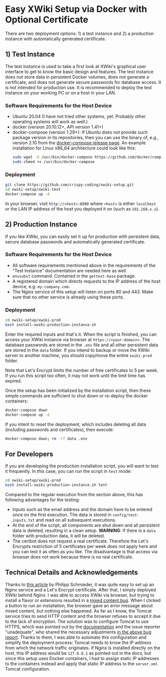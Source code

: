 # Easy XWiki Setup via Docker with Optional Certificate

There are two deployment options: 1) a test instance and 2) a production instance with automatically generated certificate.



## 1) Test Instance

The test instance is used to take a first look at XWiki's graphical user interface to get to know the basic design and features. The test instance does not store data in persistent Docker volumes, does not generate a certificate, and does not generate secure passwords for database access. It is not intended for production use. It is recommended to deploy the test instance on your working PC or on a host in your LAN.



### Software Requirements for the Host Device

* Ubuntu 20.04 (I have not tried other systems, yet. Probably other operating systems will work as well.)
* docker (version 20.10.12+, API version 1.41+)
* docker-compose (version 1.29+): If Ubuntu does not provide such package version in its repositories, then you can use the binary of, e.g., version 2.10 from the [docker-compose release page](https://github.com/docker/compose/releases). An example installation for Linux x86_64 architecture could look like this:
  ```sh
  sudo wget -O /usr/bin/docker-compose https://github.com/docker/compose/releases/download/v2.10.0/docker-compose-linux-x86_64
  sudo chmod +x /usr/bin/docker-compose
  ```

### Deployment

```sh
git clone https://github.com/crispy-coding/xwiki-setup.git
cd xwiki-setup/xwiki-test
docker-compose up -d
```

In your browser, visit `http://<host>:8080` where `<host>` is either `localhost` or the LAN IP address of the host you deployed it on (such as `192.168.x.x`).



## 2) Production Instance

If you like XWiki, you can easily set it up for production with persistent data, secure database passwords and automatically generated certificate.



### Software Requirements for the Host Device

* All software requirements mentioned above in the requirements of the "Test Instance" documentation are needed here as well.
* `envsubst` command. Contained in the `gettext-base` package.
* A registered domain which directs requests to the IP address of the host device, e.g. `my-company.com`.
* The Nginx service of this setup will listen on ports 80 and 443. Make sure that no other service is already using these ports.



### Deployment 

```sh
cd xwiki-setup/xwiki-prod
bash install-xwiki-production-instance.sh
```

Enter the required inputs and that's it. When the script is finished, you can access your XWiki instance via browser at `https://<your-domain>`. The database passwords are stored in the `.env` file and all other persistent data are stored in the `data` folder. If you intend to backup or move the XWiki server to another machine, you should copy/move the entire `xwiki-prod` folder.

Note that Let's Encrypt limits the number of free certificates to 5 per week. If you run this script too often, it may not work until the limit time has expired.

Once the setup has been initialized by the installation script, then these simple commands are sufficient to shut down or re-deploy the docker containers:

```sh
docker-compose down
docker-compose up -d 
```

If you intent to reset the deployment, which includes deleting all data (including passwords and certificates), then execute:

```sh
docker-compose down; rm -rf data .env
```



## For Developers

If you are developing the production installation script, you will want to test it frequently. In this case, you can run the script in `test` mode:

```sh
cd xwiki-setup/xwiki-prod
bash install-xwiki-production-instance.sh test
```

Compared to the regular execution from the section above, this has following advantages for the testing:

* Inputs such as the email address and the domain have to be entered once on the first execution. The data is stored in `config/test-inputs.txt` and read on all subsequent executions.
* At the end of the script, all components are shut down and all persistent data is deleted, resulting in a clean setup. **WARNING**: If there is a `data` folder with production data, it will be deleted.
* The certbot does not request a real certificate. Therefore the Let's Encrypts restriction of 5 certificates per week does not apply here and you can test it as often as you like. The disadvantage is that access via browser does not work because there is no real certificate.



## Technical Details and Acknowledgements

Thanks to [this article](https://pentacent.medium.com/nginx-and-lets-encrypt-with-docker-in-less-than-5-minutes-b4b8a60d3a71) by Philipp Schmieder, it was quite easy to set up an Nginx service and a Let's Encrypt certificate. After that, I simply deployed XWiki behind Nginx. I was able to access XWiki via browser, but trying to install a flavor or extensions resulted in a [mixed content bug](https://forum.xwiki.org/t/xwiki-https-mixed-content-10-11-docker-container-behind-nginx-proxy-rest-nightmare/4311). When I clicked a button to run an installation, the browser gave an error message about mixed content, but nothing else happened. As far as I know, the Tomcat service tries to send HTTP content and the browser refuses to accept it due to the lack of encryption. The solution was to configure Tomcat to use HTTPS, which was pointed out by the [documentation](https://www.xwiki.org/xwiki/bin/view/Documentation/AdminGuide/Installation/InstallationWAR/InstallationTomcat/#Hhttps28secure29) and the issue reporter "unadequate", who shared the necessary adjustments [in the above bug report](https://forum.xwiki.org/t/xwiki-https-mixed-content-10-11-docker-container-behind-nginx-proxy-rest-nightmare/4311/2). Thanks to them, I was able to automate this configuration and simplify the deployment process: Tomcat needs to know the IP address from which the network traffic originates. If Nginx is installed directly on the host, this IP address would be `127.0.0.1` as pointed out in the docs, but since this setup uses Docker containers, I had to assign static IP addresses to the containers instead and apply that static IP address to the `server.xml` Tomcat configuration.

